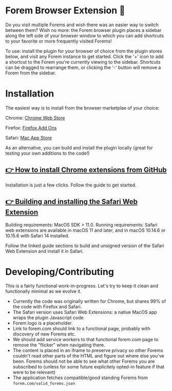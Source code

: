# Forem Browser Extension 🌱

Do you visit multiple Forems and wish there was an easier way to switch between them? Wish no more: the Forem browser plugin places a sidebar along the left side of your browser window to which you can add shortcuts to your favorite or more frequently visited Forems!

To use: install the plugin for your browser of choice from the plugin stores below, and visit any Forem instance to get started. Click the '+' icon to add a shortcut to the Forem you're currently viewing to the sidebar. Shortcuts can be dragged to rearrange them, or clicking the '-' button will remove a Forem from the sidebar.

# Installation

The easiest way is to install from the browser marketplae of your choice:

Chrome: [Chrome Web Store](https://chrome.google.com/webstore/detail/forem/dnncmjdcbcccmddpebibkolaflnakklo?hl=en-US)

Firefox: [Firefox Add Ons](https://addons.mozilla.org/en-US/firefox/addon/forem/?utm_source=addons.mozilla.org&utm_medium=referral&utm_content=search)

Safari: [Mac App Store](https://apps.apple.com/us/app/forem-for-safari/id1550146455?mt=12)

As an alternative, you can build and install the plugin locally (great for testing your own additions to the code!)
## [👉 How to install Chrome extensions from GitHub](https://dev.to/ben/how-to-install-chrome-extensions-manually-from-github-1612)

Installation is just a few clicks. Follow the guide to get started.

## [👉 Building and installing the Safari Web Extension](https://developer.apple.com/documentation/safariservices/safari_app_extensions/building_a_safari_app_extension#2957926)

Building requirements: MacOS SDK > 11.0.
Running requirements: Safari web extensions are available in macOS 11 and later, and in macOS 10.14.6 or 10.15.6 with Safari 14 installed.

Follow the linked guide sections to build and unsigned version of the Safari Web Extension and install it in Safari.

# Developing/Contributing

This is a fairly functional work-in-progress. Let's try to keep it clean and
functionally minimal as we evolve it.

- Currently the code was originally written for Chrome, but shares 99%
  of the code with Firefox and Safari.
- The Safari version uses Safari Web Extensions: a native MacOS app wraps the plugin Javascript code
- Forem logo is a placeholder.
- Link to forem.com should link to a functional page, probably with discovery of
  new Forems etc.
- We should add service workers to that functional forem.com page to remove the
  "flicker" when navigating there.
- The content is placed in an iframe to preserve privacy so other Forems
  couldn't read other parts of the HTML and figure out where else you've been. Forems should not be able to see what other Forems you
  are subscribed to (unless for some future explicitely opted-in feature if that
  were to be relevant)
- The application fetches compatible/good standing Forems from
  `forem.com/valid_forems.json`
